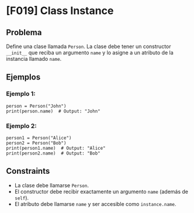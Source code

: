 # [F019] Class Instance

## Problema

Define una clase llamada `Person`. La clase debe tener un constructor `__init__` que reciba un argumento `name` y lo asigne a un atributo de la instancia llamado `name`.

## Ejemplos

### Ejemplo 1:
```
person = Person("John")
print(person.name)  # Output: "John"
```

### Ejemplo 2:
```
person1 = Person("Alice")
person2 = Person("Bob")
print(person1.name)  # Output: "Alice"
print(person2.name)  # Output: "Bob"
```

## Constraints

- La clase debe llamarse `Person`.
- El constructor debe recibir exactamente un argumento `name` (además de `self`).
- El atributo debe llamarse `name` y ser accesible como `instance.name`.
